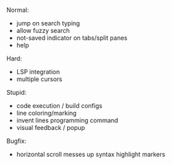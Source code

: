 Normal:
- jump on search typing
- allow fuzzy search
- not-saved indicator on tabs/split panes
- help

Hard:
- LSP integration
- multiple cursors

Stupid:
- code execution / build configs
- line coloring/marking
- invent lines programming command
- visual feedback / popup

Bugfix:
- horizontal scroll messes up syntax highlight markers

